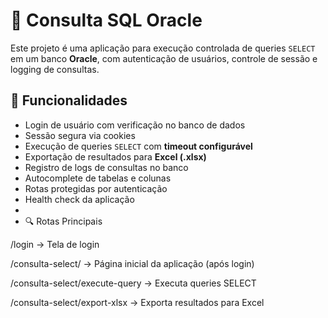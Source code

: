 # 🔎 Consulta SQL Oracle

Este projeto é uma aplicação para execução controlada de queries `SELECT` em um banco **Oracle**, com autenticação de usuários, controle de sessão e logging de consultas.

## 🚀 Funcionalidades

- Login de usuário com verificação no banco de dados
- Sessão segura via cookies
- Execução de queries `SELECT` com **timeout configurável**
- Exportação de resultados para **Excel (.xlsx)**
- Registro de logs de consultas no banco
- Autocomplete de tabelas e colunas
- Rotas protegidas por autenticação
- Health check da aplicação
- 
- 🔍 Rotas Principais

/login → Tela de login

/consulta-select/ → Página inicial da aplicação (após login)

/consulta-select/execute-query → Executa queries SELECT

/consulta-select/export-xlsx → Exporta resultados para Excel
